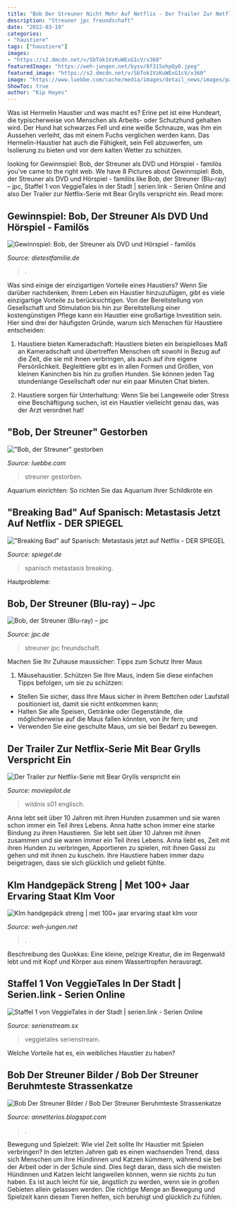 ```yaml
---
title: "Bob Der Streuner Nicht Mehr Auf Netflix - Der Trailer Zur Netflix-serie Mit Bear Grylls Verspricht Ein"
description: "Streuner jpc freundschaft"
date: "2022-03-19"
categories:
- "haustiere"
tags: ["haustiere"]
images:
- "https://s2.dmcdn.net/v/SbTok1VzKuWExG1cV/x360"
featuredImage: "https://weh-jungen.net/bysv/8f315ohpQy0.jpeg"
featured_image: "https://s2.dmcdn.net/v/SbTok1VzKuWExG1cV/x360"
image: "https://www.luebbe.com/cache/media/images/detail_news/images/page/news/3/5/4/0/4/3/9/9d96e3dab8e42a85.jpg"
ShowToc: true
author: "Kip Hayes"
---
```



Was ist Hermelin Haustier und was macht es?
Erine pet ist eine Hundeart, die typischerweise von Menschen als Arbeits- oder Schutzhund gehalten wird. Der Hund hat schwarzes Fell und eine weiße Schnauze, was ihm ein Aussehen verleiht, das mit einem Fuchs verglichen werden kann. Das Hermelin-Haustier hat auch die Fähigkeit, sein Fell abzuwerfen, um Isolierung zu bieten und vor dem kalten Wetter zu schützen.

	

		
looking for Gewinnspiel: Bob, der Streuner als DVD und Hörspiel - familös you've came to the right web. We have 8 Pictures about Gewinnspiel: Bob, der Streuner als DVD und Hörspiel - familös like Bob, der Streuner (Blu-ray) – jpc, Staffel 1 von VeggieTales in der Stadt | serien.link - Serien Online and also Der Trailer zur Netflix-Serie mit Bear Grylls verspricht ein. Read more:
		
    
## Gewinnspiel: Bob, Der Streuner Als DVD Und Hörspiel - Familös

<img loading=lazy src="https://www.dietestfamilie.de/wp-content/uploads/Bob-der-Streuner-10.jpg" onerror="this.onerror=null;this.src='https://tse2.mm.bing.net/th?id=OIP.PA61_CWbnmckd0ypTQuHoQHaKq&amp;pid=15.1';" alt="Gewinnspiel: Bob, der Streuner als DVD und Hörspiel - familös">

_Source: dietestfamilie.de_

>. 

	

Was sind einige der einzigartigen Vorteile eines Haustiers?
Wenn Sie darüber nachdenken, Ihrem Leben ein Haustier hinzuzufügen, gibt es viele einzigartige Vorteile zu berücksichtigen. Von der Bereitstellung von Gesellschaft und Stimulation bis hin zur Bereitstellung einer kostengünstigen Pflege kann ein Haustier eine großartige Investition sein. Hier sind drei der häufigsten Gründe, warum sich Menschen für Haustiere entscheiden:
1. Haustiere bieten Kameradschaft: Haustiere bieten ein beispielloses Maß an Kameradschaft und übertreffen Menschen oft sowohl in Bezug auf die Zeit, die sie mit ihnen verbringen, als auch auf ihre eigene Persönlichkeit. Begleittiere gibt es in allen Formen und Größen, von kleinen Kaninchen bis hin zu großen Hunden. Sie können jeden Tag stundenlange Gesellschaft oder nur ein paar Minuten Chat bieten.

2. Haustiere sorgen für Unterhaltung: Wenn Sie bei Langeweile oder Stress eine Beschäftigung suchen, ist ein Haustier vielleicht genau das, was der Arzt verordnet hat!

    
## &quot;Bob, Der Streuner&quot; Gestorben

<img loading=lazy src="https://www.luebbe.com/cache/media/images/detail_news/images/page/news/3/5/4/0/4/3/9/9d96e3dab8e42a85.jpg" onerror="this.onerror=null;this.src='https://tse3.mm.bing.net/th?id=OIP.zAC8djLg5KpcEVutcD3xtgAAAA&amp;pid=15.1';" alt="&quot;Bob, der Streuner&quot; gestorben">

_Source: luebbe.com_

>streuner gestorben. 

	

Aquarium einrichten: So richten Sie das Aquarium Ihrer Schildkröte ein

    
## &quot;Breaking Bad&quot; Auf Spanisch: Metastasis Jetzt Auf Netflix - DER SPIEGEL

<img loading=lazy src="https://cdn.prod.www.spiegel.de/images/6b6b09cd-0001-0004-0000-000000861646_w640_r0.666_fpx49.95_fpy66.54.jpg" onerror="this.onerror=null;this.src='https://tse2.mm.bing.net/th?id=OIP.0ZSzIyGBBhls4IVHpscXNgHaLH&amp;pid=15.1';" alt="&quot;Breaking Bad&quot; auf Spanisch: Metastasis jetzt auf Netflix - DER SPIEGEL">

_Source: spiegel.de_

>spanisch metastasis breaking. 

	

Hautprobleme:

    
## Bob, Der Streuner (Blu-ray) – Jpc

<img loading=lazy src="https://media1.jpc.de/assets.php?type=spotlight&amp;hnum=6041696" onerror="this.onerror=null;this.src='https://tse4.mm.bing.net/th?id=OIP.G3hSsJakGt2TFTw-59RF8AHaEO&amp;pid=15.1';" alt="Bob, der Streuner (Blu-ray) – jpc">

_Source: jpc.de_

>streuner jpc freundschaft. 

	

Machen Sie Ihr Zuhause maussicher: Tipps zum Schutz Ihrer Maus
1. Mäusehaustier. Schützen Sie Ihre Maus, indem Sie diese einfachen Tipps befolgen, um sie zu schützen:
- Stellen Sie sicher, dass Ihre Maus sicher in ihrem Bettchen oder Laufstall positioniert ist, damit sie nicht entkommen kann;
- Halten Sie alle Speisen, Getränke oder Gegenstände, die möglicherweise auf die Maus fallen könnten, von ihr fern; und
- Verwenden Sie eine geschulte Maus, um sie bei Bedarf zu bewegen.

    
## Der Trailer Zur Netflix-Serie Mit Bear Grylls Verspricht Ein

<img loading=lazy src="https://s2.dmcdn.net/v/SbTok1VzKuWExG1cV/x360" onerror="this.onerror=null;this.src='https://tse3.mm.bing.net/th?id=OIP.rkK6cgmDoZHG0mnMKWmuLAHaEK&amp;pid=15.1';" alt="Der Trailer zur Netflix-Serie mit Bear Grylls verspricht ein">

_Source: moviepilot.de_

>wildnis s01 englisch. 

	

Anna lebt seit über 10 Jahren mit ihren Hunden zusammen und sie waren schon immer ein Teil ihres Lebens.
Anna hatte schon immer eine starke Bindung zu ihren Haustieren. Sie lebt seit über 10 Jahren mit ihnen zusammen und sie waren immer ein Teil ihres Lebens. Anna liebt es, Zeit mit ihren Hunden zu verbringen, Apportieren zu spielen, mit ihnen Gassi zu gehen und mit ihnen zu kuscheln. Ihre Haustiere haben immer dazu beigetragen, dass sie sich glücklich und geliebt fühlte.

    
## Klm Handgepäck Streng | Met 100+ Jaar Ervaring Staat Klm Voor

<img loading=lazy src="https://weh-jungen.net/bysv/8f315ohpQy0.jpeg" onerror="this.onerror=null;this.src='https://tse2.mm.bing.net/th?id=OIP._hcEA0Ybaepv90Ud_iCYKAHaFj&amp;pid=15.1';" alt="Klm handgepäck streng | met 100+ jaar ervaring staat klm voor">

_Source: weh-jungen.net_

>. 

	

Beschreibung des Quokkas: Eine kleine, pelzige Kreatur, die im Regenwald lebt und mit Kopf und Körper aus einem Wassertropfen herausragt.

    
## Staffel 1 Von VeggieTales In Der Stadt | Serien.link - Serien Online

<img loading=lazy src="https://serienstream.sx/public/img/cover/veggietales-in-der-stadt-stream-cover-QzwddGWtQZ4EaG5ysx9uoBZXR2ixslNm_220x330.jpg" onerror="this.onerror=null;this.src='https://tse1.mm.bing.net/th?id=OIP.LAkD9oAvzqOPM5DfYLeXUwAAAA&amp;pid=15.1';" alt="Staffel 1 von VeggieTales in der Stadt | serien.link - Serien Online">

_Source: serienstream.sx_

>veggietales serienstream. 

	

Welche Vorteile hat es, ein weibliches Haustier zu haben?

    
## Bob Der Streuner Bilder / Bob Der Streuner Beruhmteste Strassenkatze

<img loading=lazy src="https://images.liebenswert-magazin.de/bob-der-streuner-tot-kater,id=7f3ff066,b=liebenswert,w=1100,ca=1,3,100,60,rm=sk.jpeg" onerror="this.onerror=null;this.src='https://tse3.mm.bing.net/th?id=OIP.S_MocmY5DURbId_KgzCbXAHaFj&amp;pid=15.1';" alt="Bob Der Streuner Bilder / Bob Der Streuner Beruhmteste Strassenkatze">

_Source: annetterios.blogspot.com_

>. 

	

Bewegung und Spielzeit: Wie viel Zeit sollte Ihr Haustier mit Spielen verbringen?
In den letzten Jahren gab es einen wachsenden Trend, dass sich Menschen um ihre Hündinnen und Katzen kümmern, während sie bei der Arbeit oder in der Schule sind. Dies liegt daran, dass sich die meisten Hündinnen und Katzen leicht langweilen können, wenn sie nichts zu tun haben. Es ist auch leicht für sie, ängstlich zu werden, wenn sie in großen Gebieten allein gelassen werden. Die richtige Menge an Bewegung und Spielzeit kann diesen Tieren helfen, sich beruhigt und glücklich zu fühlen.

